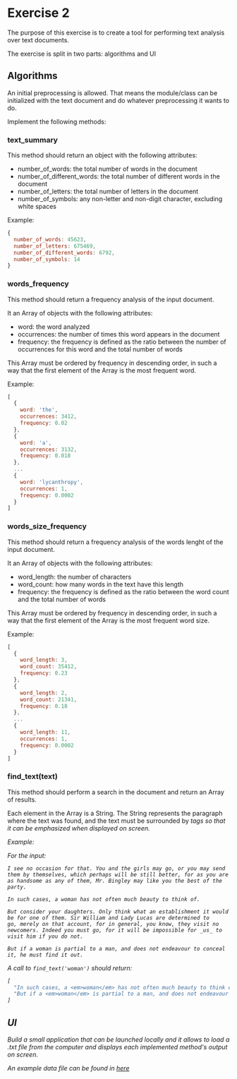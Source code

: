 # Exercise 2

The purpose of this exercise is to create a tool for performing text analysis over text documents.

The exercise is split in two parts: algorithms and UI

## Algorithms

An initial preprocessing is allowed. That means the module/class can be initialized with the text document and do whatever preprocessing it wants to do.

Implement the following methods:

### text_summary

This method should return an object with the following attributes:

- number_of_words: the total number of words in the document
- number_of_different_words: the total number of different words in the document
- number_of_letters: the total number of letters in the document
- number_of_symbols: any non-letter and non-digit character, excluding white spaces

Example:

```javascript
{
  number_of_words: 45623,
  number_of_letters: 675469,
  number_of_different_words: 6792,
  number_of_symbols: 14
}
```

### words_frequency

This method should return a frequency analysis of the input document.

It an Array of objects with the following attributes:

- word: the word analyzed
- occurrences: the number of times this word appears in the document
- frequency: the frequency is defined as the ratio between the number of occurrences for this word and the total number of words

This Array must be ordered by frequency in descending order, in such a way that the first element of the Array is the most frequent word.

Example:

```javascript
[
  {
    word: 'the',
    occurrences: 3412,
    frequency: 0.02
  },
  {
    word: 'a',
    occurrences: 3132,
    frequency: 0.018
  },
  ...
  {
    word: 'lycanthropy',
    occurrences: 1,
    frequency: 0.0002
  }
]
```

### words_size_frequency

This method should return a frequency analysis of the words lenght of the input document.

It an Array of objects with the following attributes:

- word_length: the number of characters
- word_count: how many words in the text have this length
- frequency: the frequency is defined as the ratio between the word count and the total number of words

This Array must be ordered by frequency in descending order, in such a way that the first element of the Array is the most frequent word size.

Example:

```javascript
[
  {
    word_length: 3,
    word_count: 35412,
    frequency: 0.23
  },
  {
    word_length: 2,
    word_count: 21341,
    frequency: 0.18
  },
  ...
  {
    word_length: 11,
    occurrences: 1,
    frequency: 0.0002
  }
]
```

### find_text(text)

This method should perform a search in the document and return an Array of results.

Each element in the Array is a String. The String represents the paragraph where the text was found, and the text must be surrounded by <em> tags so that it can be emphasized when displayed on screen.

Example:

For the input:

````
I see no occasion for that. You and the girls may go, or you may send
them by themselves, which perhaps will be still better, for as you are
as handsome as any of them, Mr. Bingley may like you the best of the
party.

In such cases, a woman has not often much beauty to think of.

But consider your daughters. Only think what an establishment it would
be for one of them. Sir William and Lady Lucas are determined to
go, merely on that account, for in general, you know, they visit no
newcomers. Indeed you must go, for it will be impossible for _us_ to
visit him if you do not.

But if a woman is partial to a man, and does not endeavour to conceal
it, he must find it out.
````

A call to `find_text('woman')` should return:

```javascript
[
  "In such cases, a <em>woman</em> has not often much beauty to think of.",
  "But if a <em>woman</em> is partial to a man, and does not endeavour to conceal it, he must find it out."
]
```

## UI

Build a small application that can be launched locally and it allows to load a .txt file from the computer and displays each implemented method's output on screen.

An example data file can be found in [here](example/pride-and-prejudice.txt)